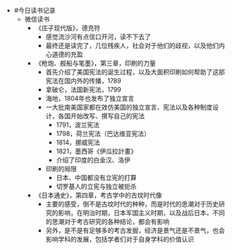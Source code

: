 - #今日读书记录
	- 微信读书
		- 《庄子现代版》，德充符
			- 感觉流沙河有点信口开河，读不下去了
			- 最终还是读完了，几位残疾人，社会对于他们的歧视，以及他们内心道德的充盈
		- 《枪炮、舰船与笔墨》，第三章，印刷的力量
			- 首先介绍了美国宪法的诞生过程，以及大面积印刷如何帮助了这部宪法在国内外的传播，1789
			- 拿破仑，法国新宪法，1799
			- 海地，1804年也发布了独立宣言
			- 一大批南美国家都在效仿美国的独立宣言、宪法以及各种制度设计，各国开始改写、撰写自己的宪法
				- 1791，波兰宪法
				- 1798，荷兰宪法（巴达维亚宪法）
				- 1814，挪威宪法
				- 1821，墨西哥《伊瓜拉計畫》
				- 介绍了印度的白金汉、洛伊
			- 印刷的局限
				- 日本、中国都没有立宪的打算
				- 切罗基人的立宪与独立被扼杀
		- 《日本通史》，第四章，考古学中的古坟时代像
			- 主要的感受，倒不是古坟时代的种种，而是时代的思潮对于历史研究的影响，在明治时期，日本军国主义时期，以及战后日本，不同的思潮对于考古研究的各种结论，都会有影响
			- 另外，是不是有足够多的考古发掘，经济是景气还是不景气，也会影响学科的发展，包括学者们对于自身学科的价值认识